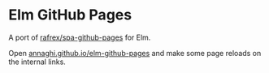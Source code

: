 # Elm GitHub Pages

A port of [rafrex/spa-github-pages](https://github.com/rafrex/spa-github-pages) for Elm.

Open [annaghi.github.io/elm-github-pages](https://annaghi.github.io/elm-github-pages) and make some page reloads on the internal links.
